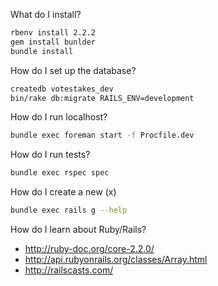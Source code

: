 What do I install?

```sh
rbenv install 2.2.2
gem install bunlder
bundle install
```

How do I set up the database?

```sh
createdb votestakes_dev
bin/rake db:migrate RAILS_ENV=development
```

How do I run localhost?

```sh
bundle exec foreman start -f Procfile.dev
```

How do I run tests?

```sh
bundle exec rspec spec
```

How do I create a new (x)

```sh
bundle exec rails g --help
```

How do I learn about Ruby/Rails?

* http://ruby-doc.org/core-2.2.0/
* http://api.rubyonrails.org/classes/Array.html
* http://railscasts.com/

